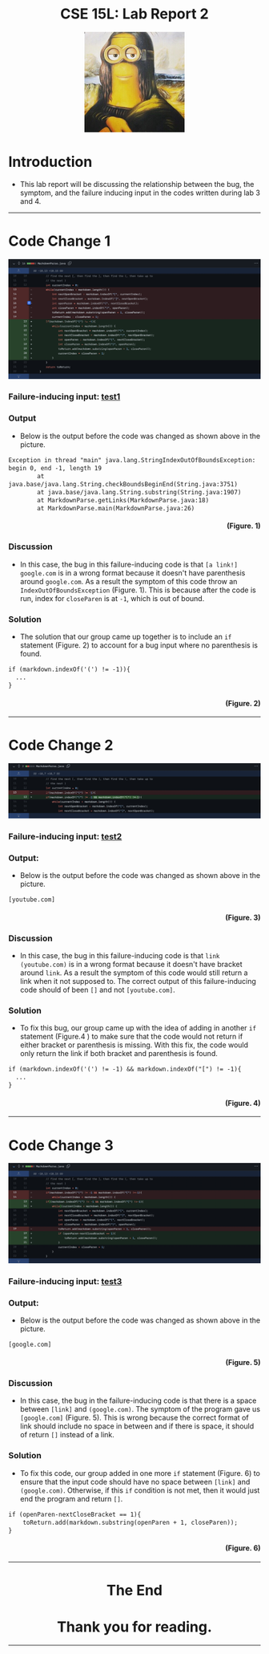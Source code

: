 <p align="center">
    <h1 align="center">CSE 15L: Lab Report 2</h1>
</p>

<p align="center">
  <img width="200" height="200" src= "lol.JPG">
</p>

# Introduction

* This lab report will be discussing the relationship between the bug, the symptom, and the failure inducing input in the codes written during lab 3 and 4.

---

# Code Change 1

![image](sc1.png)

### Failure-inducing input: [test1](https://github.com/Quanzat/markdown-parse/blob/main/test1.md)

### Output

* Below is the output before the code was changed as shown above in the picture.

```
Exception in thread "main" java.lang.StringIndexOutOfBoundsException: begin 0, end -1, length 19
        at java.base/java.lang.String.checkBoundsBeginEnd(String.java:3751)
        at java.base/java.lang.String.substring(String.java:1907)
        at MarkdownParse.getLinks(MarkdownParse.java:18)
        at MarkdownParse.main(MarkdownParse.java:26)
```

<p align="right">
    <h4 align="right">(Figure. 1)</h4>
</p>

### Discussion

* In this case, the bug in this failure-inducing code is that `[a link!] google.com` is in a wrong format because it doesn't have parenthesis around `google.com`. As a result the symptom of this code throw an `IndexOutOfBoundsException` (Figure. 1). This is because after the code is run, index for `closeParen` is at `-1`, which is out of bound.

### Solution

* The solution that our group came up together is to include an `if` statement (Figure. 2) to account for a bug input where no parenthesis is found.

```
if (markdown.indexOf('(') != -1)){
  ...
}
```

<p align="right">
    <h4 align="right">(Figure. 2)</h4>
</p>

---

# Code Change 2

![image](sc2.png)

### Failure-inducing input: [test2](https://github.com/Quanzat/markdown-parse/blob/main/test2.md)

### Output:

* Below is the output before the code was changed as shown above in the picture.

```
[youtube.com]
```

<p align="right">
    <h4 align="right">(Figure. 3)</h4>
</p>

### Discussion

* In this case, the bug in this failure-inducing code is that `link (youtube.com)` is in a wrong format because it doesn't have bracket around `link`. As a result the symptom of this code would still return a link when it not supposed to. The correct output of this failure-inducing code should of been `[]` and not `[youtube.com]`.

### Solution

* To fix this bug, our group came up with the idea of adding in another `if` statement (Figure.4 ) to make sure that the code would not return if either bracket or parenthesis is missing. With this fix, the code would only return the link if both bracket and parenthesis is found. 

```
if (markdown.indexOf('(') != -1) && markdown.indexOf("[") != -1){
  ...
}
```

<p align="right">
    <h4 align="right">(Figure. 4)</h4>
</p>

---

# Code Change 3

![image](sc3.png)

### Failure-inducing input: [test3](https://github.com/Quanzat/markdown-parse/blob/main/test3.md)

### Output:

* Below is the output before the code was changed as shown above in the picture.

```
[google.com]
```

<p align="right">
    <h4 align="right">(Figure. 5)</h4>
</p>

### Discussion

* In this case, the bug in the failure-inducing code is that there is a space between `[link]` and `(google.com)`. The symptom of the program gave us `[google.com]` (Figure. 5). This is wrong because the correct format of link should include no space in between and if there is space, it should of return `[]` instead of a link. 

### Solution

* To fix this code, our group added in one more `if` statement (Figure. 6) to ensure that the input code should have no space between `[link]` and `(google.com)`. Otherwise, if this `if` condition is not met, then it would just end the program and return `[]`.

```
if (openParen-nextCloseBracket == 1){
    toReturn.add(markdown.substring(openParen + 1, closeParen));
}
```

<p align="right">
    <h4 align="right">(Figure. 6)</h4>
</p>

---
<p align="center">
    <h1 align="center">The End</h1>
</p>
<p align="center">
    <h1 align="center">Thank you for reading.</h1>
</p>

---